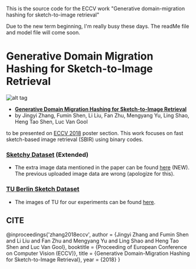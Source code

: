 This is the source code for the ECCV work "Generative domain-migration hashing for sketch-to-image retrieval"

Due to the new term beginning, I'm really busy these days. The readMe file and model file will come soon.

# Generative Domain Migration Hashing for Sketch-to-Image Retrieval
![alt tag](https://github.com/YCJGG/GDH/blob/master/GDH.jpg)

- [**Generative Domain Migration Hashing for Sketch-to-Image Retrieval**](http://openaccess.thecvf.com/content_ECCV_2018/papers/Jingyi_Zhang_Generative_Domain-Migration_Hashing_ECCV_2018_paper.pdf)
- by Jingyi Zhang, Fumin Shen, Li Liu, Fan Zhu, Mengyang Yu, Ling Shao, Heng Tao Shen, Luc Van Gool

to be presented on [ECCV 2018](http://openaccess.thecvf.com/content_ECCV_2018/html/) poster section. This work focuses on fast sketch-based image retrieval (SBIR) using binary codes.



### [Sketchy Dataset](http://sketchy.eye.gatech.edu/) (Extended)

- The extra image data mentioned in the paper can be found [here](https://drive.google.com/file/d/0B2U-hnwRkpRrdGZKTzkwbkEwVkk/view?usp=sharing) (NEW). The previous uploaded image data are wrong (apologize for this).

### [TU Berlin Sketch Dataset](http://cybertron.cg.tu-berlin.de/eitz/projects/classifysketch/)

- The images of TU for our experiments can be found [here](https://drive.google.com/file/d/0B2U-hnwRkpRrMFVvTmFQa3dmSUk/view?usp=sharing).



## CITE ##
@inproceedings{'zhang2018eccv',
 author = {Jingyi Zhang and Fumin Shen and Li Liu and Fan Zhu and Mengyang Yu and Ling Shao and Heng Tao Shen and Luc Van Gool},
 booktitle = {Proceeding of European Conference on Computer Vision (ECCV)},
 title = {Generative Domain-Migration Hashing for Sketch-to-Image Retrieval},
 year = {2018}
}

